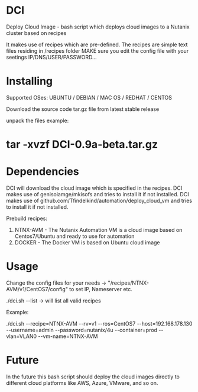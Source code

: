 # DCI
Deploy Cloud Image - bash script which deploys cloud images to a Nutanix cluster based on recipes 

It makes use of recipes which are pre-defined. The recipes are simple text files residing in /recipes folder
MAKE sure you edit the config file with your seetings IP/DNS/USER/PASSWORD...

# Installing

Supported OSes:  UBUNTU / DEBIAN / MAC OS / REDHAT / CENTOS

Download the source code tar.gz file from latest stable release 

unpack the files example:

# tar -xvzf DCI-0.9a-beta.tar.gz

# Dependencies

DCI will download the cloud image which is specified in the recipes.
DCI makes use of genisoiamge/mkisofs and tries to install it if not installed.
DCI makes use of github.com/Tfindelkind/automation/deploy_cloud_vm and tries to install it if not installed.

Prebuild recipes:

1. NTNX-AVM - The Nutanix Automation VM is a cloud image based on Centos7/Ubuntu and ready to use for automation
2. DOCKER   - The Docker VM is based on Ubuntu cloud image

# Usage

Change the config files for your needs ->  "/recipes/NTNX-AVM/v1/CentOS7/config" to set IP, Nameserver etc.

./dci.sh --list        -> will list all valid recipes

Example:

./dci.sh --recipe=NTNX-AVM --rv=v1 --ros=CentOS7 --host=192.168.178.130 --username=admin --password=nutanix/4u --container=prod --vlan=VLAN0 --vm-name=NTNX-AVM


# Future
In the future this bash script should deploy the cloud images directly to different cloud platforms like AWS, Azure, VMware, and so on.
